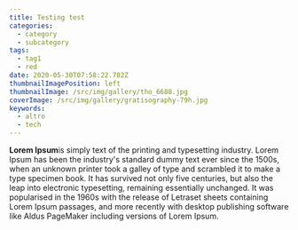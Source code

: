 ```yaml
---
title: Testing test
categories:
  - category
  - subcategory
tags:
  - tag1
  - red
date: 2020-05-30T07:58:22.782Z
thumbnailImagePosition: left
thumbnailImage: /src/img/gallery/tho_6688.jpg
coverImage: /src/img/gallery/gratisography-79h.jpg
keywords:
  - altro
  - tech
---
```

**Lorem Ipsum**is simply text of the printing and typesetting industry. Lorem Ipsum has been the industry's standard dummy text ever since the 1500s, when an unknown printer took a galley of type and scrambled it to make a type specimen book. It has survived not only five centuries, but also the leap into electronic typesetting, remaining essentially unchanged. It was popularised in the 1960s with the release of Letraset sheets containing Lorem Ipsum passages, and more recently with desktop publishing software like Aldus PageMaker including versions of Lorem Ipsum.